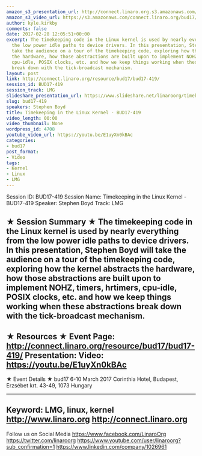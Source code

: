 ```yaml
---
amazon_s3_presentation_url: http://connect.linaro.org.s3.amazonaws.com/bud17/Presentations/BUD17-419%20Timekeeping%20in%20the%20Linux%20Kernel.pdf
amazon_s3_video_url: https://s3.amazonaws.com/connect.linaro.org/bud17/Videos/Thursday/BUD17-419%20Timekeeping%20in%20the%20Linux%20Kernel.mp4
author: kyle.kirkby
comments: false
date: 2017-02-28 12:05:51+00:00
excerpt: The timekeeping code in the Linux kernel is used by nearly everything from
  the low power idle paths to device drivers. In this presentation, Stephen Boyd will
  take the audience on a tour of the timekeeping code, exploring how the kernel abstracts
  the hardware, how those abstractions are built upon to implement NOHZ, timers, hrtimers,
  cpu-idle, POSIX clocks, etc. and how we keep things working when these abstractions
  break down with the tick-broadcast mechanism.
layout: post
link: http://connect.linaro.org/resource/bud17/bud17-419/
session_id: BUD17-419
session_track: LMG
slideshare_presentation_url: https://www.slideshare.net/linaroorg/timekeeping-in-the-linux-kernel-bud17419-speaker-stephen-boyd
slug: bud17-419
speakers: Stephen Boyd
title: Timekeeping in the Linux Kernel - BUD17-419
video_length: 00:00
video_thumbnail: None
wordpress_id: 4708
youtube_video_url: https://youtu.be/E1uyXn0kBAc
categories:
- bud17
post_format:
- Video
tags:
- Kernel
- Linux
- LMG
---
```


Session ID: BUD17-419
Session Name: Timekeeping in the Linux Kernel - BUD17-419
Speaker: Stephen Boyd
Track: LMG


★ Session Summary ★
The timekeeping code in the Linux kernel is used by nearly everything from the low power idle paths to device drivers. In this presentation, Stephen Boyd will take the audience on a tour of the timekeeping code, exploring how the kernel abstracts the hardware, how those abstractions are built upon to implement NOHZ, timers, hrtimers, cpu-idle, POSIX clocks, etc. and how we keep things working when these abstractions break down with the tick-broadcast mechanism.
---------------------------------------------------
★ Resources ★
Event Page: http://connect.linaro.org/resource/bud17/bud17-419/
Presentation: 
Video: https://youtu.be/E1uyXn0kBAc
 ---------------------------------------------------

★ Event Details ★
bud17
6-10 March 2017
Corinthia Hotel, Budapest,
Erzsébet krt. 43-49,
1073 Hungary

---------------------------------------------------
Keyword: LMG, linux, kernel
http://www.linaro.org
http://connect.linaro.org
---------------------------------------------------
Follow us on Social Media
https://www.facebook.com/LinaroOrg
https://twitter.com/linaroorg
https://www.youtube.com/user/linaroorg?sub_confirmation=1
https://www.linkedin.com/company/1026961
